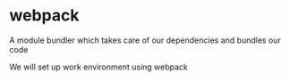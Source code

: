 # webpack
A module bundler which takes care of our dependencies and bundles our code

We will set up work environment using webpack
